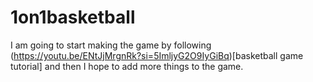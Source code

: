 # 1on1basketball
I am going to start making the game by following (https://youtu.be/ENtJjMrgnRk?si=5ImljyG2O9IyGiBq)[basketball game tutorial] and then I hope to add more things to the game. 
